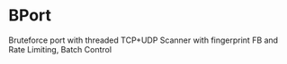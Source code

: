 # BPort
Bruteforce port with threaded TCP+UDP Scanner with fingerprint FB and Rate Limiting, Batch Control
